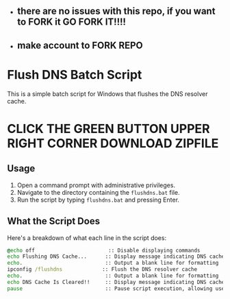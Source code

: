 - ##   there are no issues with this repo, if you want to FORK it GO FORK IT!!!!
- ##   make account to FORK REPO

# Flush DNS Batch Script 

This is a simple batch script for Windows that flushes the DNS resolver cache.



# CLICK THE GREEN BUTTON UPPER RIGHT CORNER DOWNLOAD ZIPFILE

## Usage

1. Open a command prompt with administrative privileges.
2. Navigate to the directory containing the `flushdns.bat` file.
3. Run the script by typing `flushdns.bat` and pressing Enter.

## What the Script Does

Here's a breakdown of what each line in the script does:

```bat
@echo off                        :: Disable displaying commands
echo Flushing DNS Cache...      :: Display message indicating DNS cache flushing process starting
echo.                           :: Output a blank line for formatting
ipconfig /flushdns             :: Flush the DNS resolver cache
echo.                           :: Output a blank line for formatting
echo DNS Cache Is Cleared!!     :: Display message indicating DNS cache is cleared
pause                           :: Pause script execution, allowing user to view output
